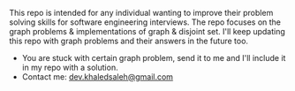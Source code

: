 This repo is intended for any individual wanting to improve their problem solving skills for software engineering  interviews.
The repo focuses on the graph problems & implementations of graph & disjoint set. I'll keep updating this repo with graph problems
and their answers in the future too.

- You are stuck with certain graph problem, send it to me and I'll include it in my repo with a solution.
- Contact me: dev.khaledsaleh@gmail.com
